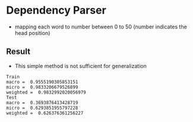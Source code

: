 # Dependency Parser
* mapping each word to number between 0 to 50 (number indicates the head position)

## Result
* This simple method is not sufficient for generalization
```
Train
macro =  0.9555190305853151
micro =  0.9833206679526899
weighted =  0.9832992020056979
Test
macro =  0.3693876413428719
micro =  0.6293851955797228
weighted =  0.626376361256227
```